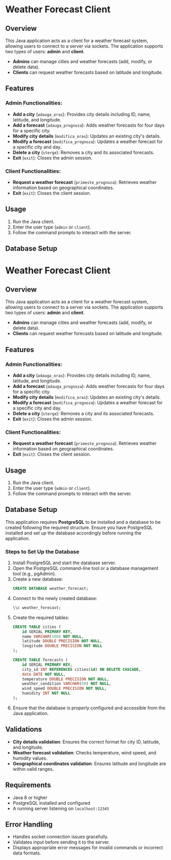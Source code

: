 # Weather Forecast Client

## Overview
This Java application acts as a client for a weather forecast system, allowing users to connect to a server via sockets. The application supports two types of users: **admin** and **client**.

- **Admins** can manage cities and weather forecasts (add, modify, or delete data).
- **Clients** can request weather forecasts based on latitude and longitude.

## Features
### Admin Functionalities:
- **Add a city** (`adauga_oras`): Provides city details including ID, name, latitude, and longitude.
- **Add a forecast** (`adauga_prognoza`): Adds weather forecasts for four days for a specific city.
- **Modify city details** (`modifica_oras`): Updates an existing city's details.
- **Modify a forecast** (`modifica_prognoza`): Updates a weather forecast for a specific city and day.
- **Delete a city** (`sterge`): Removes a city and its associated forecasts.
- **Exit** (`exit`): Closes the admin session.

### Client Functionalities:
- **Request a weather forecast** (`primeste_prognoza`): Retrieves weather information based on geographical coordinates.
- **Exit** (`exit`): Closes the client session.

## Usage
1. Run the Java client.
2. Enter the user type (`admin` or `client`).
3. Follow the command prompts to interact with the server.

## Database Setup
# Weather Forecast Client

## Overview
This Java application acts as a client for a weather forecast system, allowing users to connect to a server via sockets. The application supports two types of users: **admin** and **client**.

- **Admins** can manage cities and weather forecasts (add, modify, or delete data).
- **Clients** can request weather forecasts based on latitude and longitude.

## Features
### Admin Functionalities:
- **Add a city** (`adauga_oras`): Provides city details including ID, name, latitude, and longitude.
- **Add a forecast** (`adauga_prognoza`): Adds weather forecasts for four days for a specific city.
- **Modify city details** (`modifica_oras`): Updates an existing city's details.
- **Modify a forecast** (`modifica_prognoza`): Updates a weather forecast for a specific city and day.
- **Delete a city** (`sterge`): Removes a city and its associated forecasts.
- **Exit** (`exit`): Closes the admin session.

### Client Functionalities:
- **Request a weather forecast** (`primeste_prognoza`): Retrieves weather information based on geographical coordinates.
- **Exit** (`exit`): Closes the client session.

## Usage
1. Run the Java client.
2. Enter the user type (`admin` or `client`).
3. Follow the command prompts to interact with the server.

## Database Setup
This application requires **PostgreSQL** to be installed and a database to be created following the required structure. Ensure you have PostgreSQL installed and set up the database accordingly before running the application.

### Steps to Set Up the Database
1. Install PostgreSQL and start the database server.
2. Open the PostgreSQL command-line tool or a database management tool (e.g., pgAdmin).
3. Create a new database:
   ```sql
   CREATE DATABASE weather_forecast;
   ```
4. Connect to the newly created database:
   ```sql
   \\c weather_forecast;
   ```
5. Create the required tables:
   ```sql
   CREATE TABLE cities (
       id SERIAL PRIMARY KEY,
       name VARCHAR(100) NOT NULL,
       latitude DOUBLE PRECISION NOT NULL,
       longitude DOUBLE PRECISION NOT NULL
   );

   CREATE TABLE forecasts (
       id SERIAL PRIMARY KEY,
       city_id INT REFERENCES cities(id) ON DELETE CASCADE,
       date DATE NOT NULL,
       temperature DOUBLE PRECISION NOT NULL,
       weather_condition VARCHAR(50) NOT NULL,
       wind_speed DOUBLE PRECISION NOT NULL,
       humidity INT NOT NULL
   );
   ```
6. Ensure that the database is properly configured and accessible from the Java application.

## Validations
- **City details validation**: Ensures the correct format for city ID, latitude, and longitude.
- **Weather forecast validation**: Checks temperature, wind speed, and humidity values.
- **Geographical coordinates validation**: Ensures latitude and longitude are within valid ranges.

## Requirements
- Java 8 or higher
- PostgreSQL installed and configured
- A running server listening on `localhost:12345`

## Error Handling
- Handles socket connection issues gracefully.
- Validates input before sending it to the server.
- Displays appropriate error messages for invalid commands or incorrect data formats.
